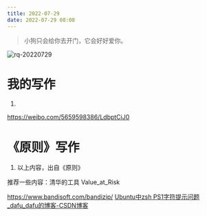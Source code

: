 ```yaml
---
title: 2022-07-29
date: 2022-07-29 08:08
---
```


> 小狗只会给你去开门，它会好好爱你。

![rq-20220729](http://images.iotop.work/uPic/20220729-rq-202207269jpg)

# 我的写作

1.  

https://weibo.com/5659598386/LdbptCiJ0

# 《原则》写作

> 

1. 以上内容，出自《原则》


推荐一些内容：清华的工具
Value_at_Risk



https://www.bandisoft.com/bandizip/
[Ubuntu中zsh PS1字符提示问题_dafu_dafu的博客-CSDN博客](https://blog.csdn.net/dafu_dafu/article/details/120072286)